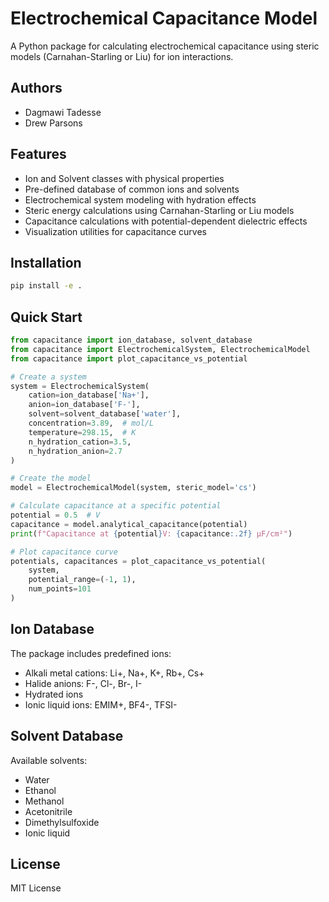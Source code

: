 # Electrochemical Capacitance Model

A Python package for calculating electrochemical capacitance using steric models (Carnahan-Starling or Liu) for ion interactions.

## Authors

- Dagmawi Tadesse
- Drew Parsons

## Features

- Ion and Solvent classes with physical properties
- Pre-defined database of common ions and solvents
- Electrochemical system modeling with hydration effects
- Steric energy calculations using Carnahan-Starling or Liu models
- Capacitance calculations with potential-dependent dielectric effects
- Visualization utilities for capacitance curves

## Installation

```bash
pip install -e .
```

## Quick Start

```python
from capacitance import ion_database, solvent_database
from capacitance import ElectrochemicalSystem, ElectrochemicalModel
from capacitance import plot_capacitance_vs_potential

# Create a system
system = ElectrochemicalSystem(
    cation=ion_database['Na+'],
    anion=ion_database['F-'],
    solvent=solvent_database['water'],
    concentration=3.89,  # mol/L
    temperature=298.15,  # K
    n_hydration_cation=3.5,
    n_hydration_anion=2.7
)

# Create the model
model = ElectrochemicalModel(system, steric_model='cs')

# Calculate capacitance at a specific potential
potential = 0.5  # V
capacitance = model.analytical_capacitance(potential)
print(f"Capacitance at {potential}V: {capacitance:.2f} μF/cm²")

# Plot capacitance curve
potentials, capacitances = plot_capacitance_vs_potential(
    system,
    potential_range=(-1, 1),
    num_points=101
)
```

## Ion Database

The package includes predefined ions:
- Alkali metal cations: Li+, Na+, K+, Rb+, Cs+
- Halide anions: F-, Cl-, Br-, I-
- Hydrated ions
- Ionic liquid ions: EMIM+, BF4-, TFSI-

## Solvent Database

Available solvents:
- Water
- Ethanol
- Methanol
- Acetonitrile
- Dimethylsulfoxide
- Ionic liquid

## License

MIT License